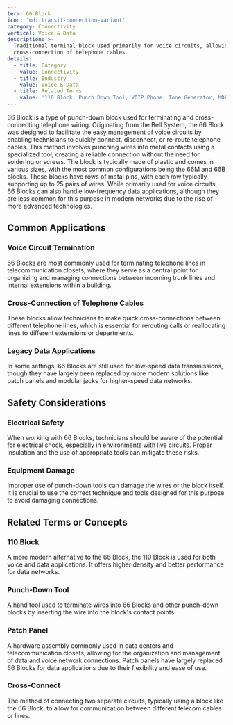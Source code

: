```yaml
---
term: 66 Block
icon: 'mdi:transit-connection-variant'
category: Connectivity
vertical: Voice & Data
description: >-
  Traditional terminal block used primarily for voice circuits, allowing quick
  cross-connection of telephone cables.
details:
  - title: Category
    value: Connectivity
  - title: Industry
    value: Voice & Data
  - title: Related Terms
    value: '110 Block, Punch Down Tool, VOIP Phone, Tone Generator, MDF'
---
```

66 Block is a type of punch-down block used for terminating and cross-connecting telephone wiring. Originating from the Bell System, the 66 Block was designed to facilitate the easy management of voice circuits by enabling technicians to quickly connect, disconnect, or re-route telephone cables. This method involves punching wires into metal contacts using a specialized tool, creating a reliable connection without the need for soldering or screws. The block is typically made of plastic and comes in various sizes, with the most common configurations being the 66M and 66B blocks. These blocks have rows of metal pins, with each row typically supporting up to 25 pairs of wires. While primarily used for voice circuits, 66 Blocks can also handle low-frequency data applications, although they are less common for this purpose in modern networks due to the rise of more advanced technologies.

## Common Applications

### Voice Circuit Termination
66 Blocks are most commonly used for terminating telephone lines in telecommunication closets, where they serve as a central point for organizing and managing connections between incoming trunk lines and internal extensions within a building.

### Cross-Connection of Telephone Cables
These blocks allow technicians to make quick cross-connections between different telephone lines, which is essential for rerouting calls or reallocating lines to different extensions or departments.

### Legacy Data Applications
In some settings, 66 Blocks are still used for low-speed data transmissions, though they have largely been replaced by more modern solutions like patch panels and modular jacks for higher-speed data networks.

## Safety Considerations

### Electrical Safety
When working with 66 Blocks, technicians should be aware of the potential for electrical shock, especially in environments with live circuits. Proper insulation and the use of appropriate tools can mitigate these risks.

### Equipment Damage
Improper use of punch-down tools can damage the wires or the block itself. It is crucial to use the correct technique and tools designed for this purpose to avoid damaging connections.

## Related Terms or Concepts

### 110 Block
A more modern alternative to the 66 Block, the 110 Block is used for both voice and data applications. It offers higher density and better performance for data networks.

### Punch-Down Tool
A hand tool used to terminate wires into 66 Blocks and other punch-down blocks by inserting the wire into the block's contact points.

### Patch Panel
A hardware assembly commonly used in data centers and telecommunication closets, allowing for the organization and management of data and voice network connections. Patch panels have largely replaced 66 Blocks for data applications due to their flexibility and ease of use.

### Cross-Connect
The method of connecting two separate circuits, typically using a block like the 66 Block, to allow for communication between different telecom cables or lines.
